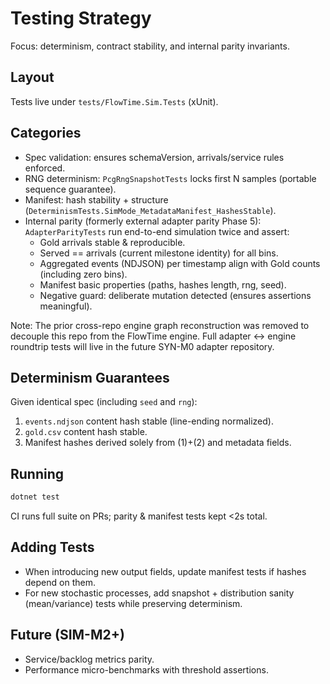 # Testing Strategy

Focus: determinism, contract stability, and internal parity invariants.

## Layout
Tests live under `tests/FlowTime.Sim.Tests` (xUnit).

## Categories
- Spec validation: ensures schemaVersion, arrivals/service rules enforced.
- RNG determinism: `PcgRngSnapshotTests` locks first N samples (portable sequence guarantee).
- Manifest: hash stability + structure (`DeterminismTests.SimMode_MetadataManifest_HashesStable`).
- Internal parity (formerly external adapter parity Phase 5): `AdapterParityTests` run end-to-end simulation twice and assert:
	- Gold arrivals stable & reproducible.
	- Served == arrivals (current milestone identity) for all bins.
	- Aggregated events (NDJSON) per timestamp align with Gold counts (including zero bins).
	- Manifest basic properties (paths, hashes length, rng, seed).
	- Negative guard: deliberate mutation detected (ensures assertions meaningful).

Note: The prior cross-repo engine graph reconstruction was removed to decouple this repo from the FlowTime engine. Full adapter ↔ engine roundtrip tests will live in the future SYN-M0 adapter repository.

## Determinism Guarantees
Given identical spec (including `seed` and `rng`):
1. `events.ndjson` content hash stable (line-ending normalized).
2. `gold.csv` content hash stable.
3. Manifest hashes derived solely from (1)+(2) and metadata fields.

## Running
```bash
dotnet test
```

CI runs full suite on PRs; parity & manifest tests kept <2s total.

## Adding Tests
- When introducing new output fields, update manifest tests if hashes depend on them.
- For new stochastic processes, add snapshot + distribution sanity (mean/variance) tests while preserving determinism.

## Future (SIM-M2+)
- Service/backlog metrics parity.
- Performance micro-benchmarks with threshold assertions.
